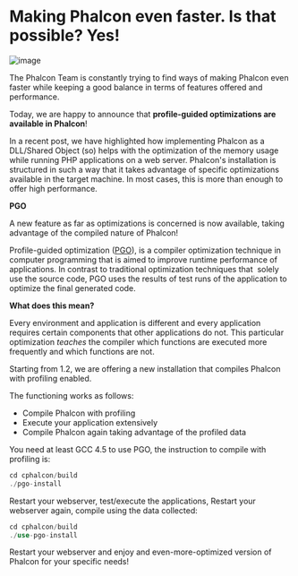 <!--
slug: making-phalcon-even-faster-is-that-possible-yes
date: Sun Jun 23 2013 19:57:00 GMT-0400 (EDT)
tags: phalcon, optimizations, compiling
title: Making Phalcon even faster. Is that possible? Yes!
id: 53713853781
link: http://blog.phalconphp.com/post/53713853781/making-phalcon-even-faster-is-that-possible-yes
raw: {"blog_name":"phalconphp","id":53713853781,"post_url":"http://blog.phalconphp.com/post/53713853781/making-phalcon-even-faster-is-that-possible-yes","slug":"making-phalcon-even-faster-is-that-possible-yes","type":"text","date":"2013-06-23 23:57:00 GMT","timestamp":1372031820,"state":"published","format":"html","reblog_key":"5SZAxDeK","tags":["phalcon","optimizations","compiling"],"short_url":"http://tmblr.co/Z6Pumvo1c5rL","highlighted":[],"note_count":2,"title":"Making Phalcon even faster. Is that possible? Yes!","body":"<div align=\"center\"><img alt=\"image\" src=\"http://static.phalconphp.com/blog/img/phalcon-php-logo.png\" width=\"300\"/></div>\n<div>\n<p>The Phalcon Team is constantly trying to find ways of making Phalcon even faster while keeping a good balance in terms of features offered and performance.</p>\n</div>\n<p>Today, we are happy to announce that <strong>profile-guided optimizations are available in Phalcon</strong>!</p>\n<p>In a recent post, we have highlighted how implementing Phalcon as a DLL/Shared Object (so) helps with the optimization of the memory usage while running PHP applications on a web server. Phalcon&rsquo;s installation is structured in such a way that it takes advantage of specific optimizations available in the target machine. In most cases, this is more than enough to offer high performance.</p>\n<p><strong><span>PGO</span></strong></p>\n<p><span>A new feature as far as optimizations is concerned is now available, taking advantage of the compiled nature of Phalcon!</span></p>\n<p><span>Profile-guided optimization (<a href=\"http://en.wikipedia.org/wiki/Profile-guided_optimization\">PGO</a>), is a compiler optimization technique in computer programming that is aimed to improve runtime performance of applications. In contrast to traditional optimization techniques that  solely use the source code, PGO uses the results of test runs of the application to optimize the final generated code.</span></p>\n<p><strong><span>What does this mean?</span></strong></p>\n<p><span>Every environment and application is different and every application requires certain components that other applications do not. This particular optimization <em>teaches</em> the compiler which functions are executed more frequently and which functions are not. </span></p>\n<p><span>Starting from 1.2, we are offering a new installation that compiles Phalcon with profiling enabled. </span></p>\n<p>The functioning works as follows:</p>\n<ul><li><span>Compile Phalcon with profiling</span></li>\n<li><span>Execute your application extensively</span></li>\n<li><span>Compile Phalcon again taking advantage of the profiled data</span></li>\n</ul><p><span>You need at least GCC 4.5 to use PGO, the instruction to compile with profiling is:</span></p>\n<pre class=\"sh_php sh_sourceCode\">cd cphalcon/build\n./pgo-install</pre>\n<p><span>Restart your webserver, test/execute the applications, Restart your webserver again, compile using the data collected:</span></p>\n<pre class=\"sh_php sh_sourceCode\">cd cphalcon/build\n./use-pgo-install</pre>\n<p><span>Restart your webserver and enjoy and even-more-optimized version of Phalcon for your specific needs!</span></p>","reblog":{"tree_html":"","comment":"<div align=\"center\"><img alt=\"image\" src=\"http://static.phalconphp.com/blog/img/phalcon-php-logo.png\" width=\"300\"></div>\n<div>\n<p>The Phalcon Team is constantly trying to find ways of making Phalcon even faster while keeping a good balance in terms of features offered and performance.</p>\n</div>\n<p>Today, we are happy to announce that <strong>profile-guided optimizations are available in Phalcon</strong>!</p>\n<p>In a recent post, we have highlighted how implementing Phalcon as a DLL/Shared Object (so) helps with the optimization of the memory usage while running PHP applications on a web server. Phalcon&rsquo;s installation is structured in such a way that it takes advantage of specific optimizations available in the target machine. In most cases, this is more than enough to offer high performance.</p>\n<p><strong><span>PGO</span></strong></p>\n<p><span>A new feature as far as optimizations is concerned is now available, taking advantage of the compiled nature of Phalcon!</span></p>\n<p><span>Profile-guided optimization (<a href=\"http://en.wikipedia.org/wiki/Profile-guided_optimization\">PGO</a>), is a compiler optimization technique in computer programming that is aimed to improve runtime performance of applications. In contrast to traditional optimization techniques that &nbsp;solely use the source code, PGO uses the results of test runs of the application to optimize the final generated code.</span></p>\n<p><strong><span>What does this mean?</span></strong></p>\n<p><span>Every environment and application is different and every application requires certain components that other applications do not. This particular optimization <em>teaches</em>&nbsp;the compiler which functions are executed more frequently and which functions are not.&nbsp;</span></p>\n<p><span>Starting from 1.2, we are offering a new installation that compiles Phalcon with profiling enabled.&nbsp;</span></p>\n<p>The functioning works as follows:</p>\n<ul><li><span>Compile Phalcon with profiling</span></li>\n<li><span>Execute your application extensively</span></li>\n<li><span>Compile Phalcon again taking advantage of the profiled data</span></li>\n</ul><p><span>You need at least GCC 4.5 to use PGO, the instruction to compile with profiling is:</span></p>\n<pre class=\"sh_php sh_sourceCode\">cd cphalcon/build\n./pgo-install</pre>\n<p><span>Restart your webserver, test/execute the applications, Restart your webserver again, compile using the data collected:</span></p>\n<pre class=\"sh_php sh_sourceCode\">cd cphalcon/build\n./use-pgo-install</pre>\n<p><span>Restart your webserver and enjoy and even-more-optimized version of Phalcon for your specific needs!</span></p>"},"trail":[{"blog":{"name":"phalconphp","theme":{"header_full_width":1117,"header_full_height":426,"header_focus_width":758,"header_focus_height":426,"avatar_shape":"square","background_color":"#FAFAFA","body_font":"Helvetica Neue","header_bounds":"0,937,426,179","header_image":"http://static.tumblr.com/be2b0380984b972b47699d457f4c0ffb/ivjir8a/815nn0qo7/tumblr_static_28z87js742xwowwo0kco04ogs.jpg","header_image_focused":"http://static.tumblr.com/be2b0380984b972b47699d457f4c0ffb/ivjir8a/laHnn0qo9/tumblr_static_tumblr_static_28z87js742xwowwo0kco04ogs_focused_v3.jpg","header_image_scaled":"http://static.tumblr.com/be2b0380984b972b47699d457f4c0ffb/ivjir8a/815nn0qo7/tumblr_static_28z87js742xwowwo0kco04ogs_2048_v2.jpg","header_stretch":true,"link_color":"#529ECC","show_avatar":true,"show_description":true,"show_header_image":true,"show_title":true,"title_color":"#444444","title_font":"Gibson","title_font_weight":"bold"}},"post":{"id":"53713853781"},"content":"<div align=\"center\"><img alt=\"image\" src=\"http://static.phalconphp.com/blog/img/phalcon-php-logo.png\" width=\"300\"></div>\n<div>\n<p>The Phalcon Team is constantly trying to find ways of making Phalcon even faster while keeping a good balance in terms of features offered and performance.</p>\n</div>\n<p>Today, we are happy to announce that <strong>profile-guided optimizations are available in Phalcon</strong>!</p>\n<p>In a recent post, we have highlighted how implementing Phalcon as a DLL/Shared Object (so) helps with the optimization of the memory usage while running PHP applications on a web server. Phalcon's installation is structured in such a way that it takes advantage of specific optimizations available in the target machine. In most cases, this is more than enough to offer high performance.</p>\n<p><strong><span>PGO</span></strong></p>\n<p><span>A new feature as far as optimizations is concerned is now available, taking advantage of the compiled nature of Phalcon!</span></p>\n<p><span>Profile-guided optimization (<a href=\"http://en.wikipedia.org/wiki/Profile-guided_optimization\">PGO</a>), is a compiler optimization technique in computer programming that is aimed to improve runtime performance of applications. In contrast to traditional optimization techniques that  solely use the source code, PGO uses the results of test runs of the application to optimize the final generated code.</span></p>\n<p><strong><span>What does this mean?</span></strong></p>\n<p><span>Every environment and application is different and every application requires certain components that other applications do not. This particular optimization <em>teaches</em> the compiler which functions are executed more frequently and which functions are not. </span></p>\n<p><span>Starting from 1.2, we are offering a new installation that compiles Phalcon with profiling enabled. </span></p>\n<p>The functioning works as follows:</p>\n<ul><li><span>Compile Phalcon with profiling</span></li>\n<li><span>Execute your application extensively</span></li>\n<li><span>Compile Phalcon again taking advantage of the profiled data</span></li>\n</ul><p><span>You need at least GCC 4.5 to use PGO, the instruction to compile with profiling is:</span></p>\n<pre class=\"sh_php sh_sourceCode\">cd cphalcon/build\n./pgo-install</pre>\n<p><span>Restart your webserver, test/execute the applications, Restart your webserver again, compile using the data collected:</span></p>\n<pre class=\"sh_php sh_sourceCode\">cd cphalcon/build\n./use-pgo-install</pre>\n<p><span>Restart your webserver and enjoy and even-more-optimized version of Phalcon for your specific needs!</span></p>","content_raw":"<div align=\"center\"><img alt=\"image\" src=\"http://static.phalconphp.com/blog/img/phalcon-php-logo.png\" width=\"300\"></div>\r\n<div>\r\n<p>The Phalcon Team is constantly trying to find ways of making Phalcon even faster while keeping a good balance in terms of features offered and performance.</p>\r\n</div>\r\n<p>Today, we are happy to announce that <strong>profile-guided optimizations are available in Phalcon</strong>!</p>\r\n<p>In a recent post, we have highlighted how implementing Phalcon as a DLL/Shared Object (so) helps with the optimization of the memory usage while running PHP applications on a web server. Phalcon's installation is structured in such a way that it takes advantage of specific optimizations available in the target machine. In most cases, this is more than enough to offer high performance.</p>\r\n<p><strong><span>PGO</span></strong></p>\r\n<p><span>A new feature as far as optimizations is concerned is now available, taking advantage of the compiled nature of Phalcon!</span></p>\r\n<p><span>Profile-guided optimization (<a href=\"http://en.wikipedia.org/wiki/Profile-guided_optimization\">PGO</a>), is a compiler optimization technique in computer programming that is aimed to improve runtime performance of applications. In contrast to traditional optimization techniques that &nbsp;solely use the source code, PGO uses the results of test runs of the application to optimize the final generated code.</span></p>\r\n<p><strong><span>What does this mean?</span></strong></p>\r\n<p><span>Every environment and application is different and every application requires certain components that other applications do not. This particular optimization <em>teaches</em>&nbsp;the compiler which functions are executed more frequently and which functions are not.&nbsp;</span></p>\r\n<p><span>Starting from 1.2, we are offering a new installation that compiles Phalcon with profiling enabled.&nbsp;</span></p>\r\n<p>The functioning works as follows:</p>\r\n<ul><li><span>Compile Phalcon with profiling</span></li>\r\n<li><span>Execute your application extensively</span></li>\r\n<li><span>Compile Phalcon again taking advantage of the profiled data</span></li>\r\n</ul><p><span>You need at least GCC 4.5 to use PGO, the instruction to compile with profiling is:</span></p>\r\n<pre class=\"sh_php sh_sourceCode\">cd cphalcon/build\r\n./pgo-install</pre>\r\n<p><span>Restart your webserver, test/execute the applications, Restart your webserver again, compile using the data collected:</span></p>\r\n<pre class=\"sh_php sh_sourceCode\">cd cphalcon/build\r\n./use-pgo-install</pre>\r\n<p><span>Restart your webserver and enjoy and even-more-optimized version of Phalcon for your specific needs!</span></p>","is_current_item":true,"is_root_item":true}]}
publish: 2013-06-023
-->


Making Phalcon even faster. Is that possible? Yes!
==================================================

![image](http://static.phalconphp.com/blog/img/phalcon-php-logo.png)

The Phalcon Team is constantly trying to find ways of making Phalcon
even faster while keeping a good balance in terms of features offered
and performance.

Today, we are happy to announce that **profile-guided optimizations are
available in Phalcon**!

In a recent post, we have highlighted how implementing Phalcon as a
DLL/Shared Object (so) helps with the optimization of the memory usage
while running PHP applications on a web server. Phalcon's installation
is structured in such a way that it takes advantage of specific
optimizations available in the target machine. In most cases, this is
more than enough to offer high performance.

**PGO**

A new feature as far as optimizations is concerned is now available,
taking advantage of the compiled nature of Phalcon!

Profile-guided optimization
([PGO](http://en.wikipedia.org/wiki/Profile-guided_optimization)), is a
compiler optimization technique in computer programming that is aimed to
improve runtime performance of applications. In contrast to traditional
optimization techniques that  solely use the source code, PGO uses the
results of test runs of the application to optimize the final generated
code.

**What does this mean?**

Every environment and application is different and every application
requires certain components that other applications do not. This
particular optimization *teaches* the compiler which functions are
executed more frequently and which functions are not. 

Starting from 1.2, we are offering a new installation that compiles
Phalcon with profiling enabled. 

The functioning works as follows:

-   Compile Phalcon with profiling
-   Execute your application extensively
-   Compile Phalcon again taking advantage of the profiled data

You need at least GCC 4.5 to use PGO, the instruction to compile with
profiling is:

```php
cd cphalcon/build
./pgo-install
```

Restart your webserver, test/execute the applications, Restart your
webserver again, compile using the data collected:

```php
cd cphalcon/build
./use-pgo-install
```

Restart your webserver and enjoy and even-more-optimized version of
Phalcon for your specific needs!

